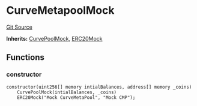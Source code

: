 # CurveMetapoolMock
[Git Source](https://github.com/larrythecucumber321/protocol/blob/77d337b8595ba96d069ded321419b36a61984170/contracts/plugins/mocks/CurveMetapoolMock.sol)

**Inherits:**
[CurvePoolMock](/tools/docgen/src/contracts/plugins/mocks/CurvePoolMock.sol/contract.CurvePoolMock.md), [ERC20Mock](/tools/docgen/src/contracts/plugins/mocks/ERC20Mock.sol/contract.ERC20Mock.md)


## Functions
### constructor


```solidity
constructor(uint256[] memory intialBalances, address[] memory _coins)
    CurvePoolMock(intialBalances, _coins)
    ERC20Mock("Mock CurveMetaPool", "Mock CMP");
```

